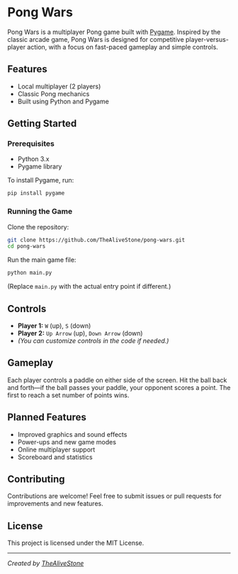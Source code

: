 # Pong Wars

Pong Wars is a multiplayer Pong game built with [Pygame](https://www.pygame.org/). Inspired by the classic arcade game, Pong Wars is designed for competitive player-versus-player action, with a focus on fast-paced gameplay and simple controls.

## Features

- Local multiplayer (2 players)
- Classic Pong mechanics
- Built using Python and Pygame

## Getting Started

### Prerequisites

- Python 3.x
- Pygame library

To install Pygame, run:

```bash
pip install pygame
```

### Running the Game

Clone the repository:

```bash
git clone https://github.com/TheAliveStone/pong-wars.git
cd pong-wars
```

Run the main game file:

```bash
python main.py
```

(Replace `main.py` with the actual entry point if different.)

## Controls

- **Player 1:** `W` (up), `S` (down)
- **Player 2:** `Up Arrow` (up), `Down Arrow` (down)
- *(You can customize controls in the code if needed.)*

## Gameplay

Each player controls a paddle on either side of the screen. Hit the ball back and forth—if the ball passes your paddle, your opponent scores a point. The first to reach a set number of points wins.

## Planned Features

- Improved graphics and sound effects
- Power-ups and new game modes
- Online multiplayer support
- Scoreboard and statistics

## Contributing

Contributions are welcome! Feel free to submit issues or pull requests for improvements and new features.

## License

This project is licensed under the MIT License.

---

*Created by [TheAliveStone](https://github.com/TheAliveStone)*
